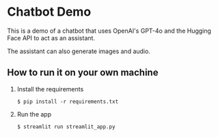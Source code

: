# Chatbot Demo

This is a demo of a chatbot that uses OpenAI's GPT-4o and the Hugging Face API to act as an assistant.

The assistant can also generate images and audio.

## How to run it on your own machine

1. Install the requirements

   ```
   $ pip install -r requirements.txt
   ```

2. Run the app

   ```
   $ streamlit run streamlit_app.py
   ```
